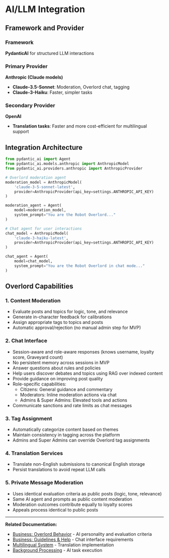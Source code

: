 # AI/LLM Integration

## Framework and Provider

### Framework
**PydanticAI** for structured LLM interactions

### Primary Provider
**Anthropic (Claude models)**
- **Claude-3.5-Sonnet**: Moderation, Overlord chat, tagging
- **Claude-3-Haiku**: Faster, simpler tasks

### Secondary Provider
**OpenAI**
- **Translation tasks**: Faster and more cost-efficient for multilingual support

## Integration Architecture

```python
from pydantic_ai import Agent
from pydantic_ai.models.anthropic import AnthropicModel
from pydantic_ai.providers.anthropic import AnthropicProvider

# Overlord moderation agent
moderation_model = AnthropicModel(
    'claude-3-5-sonnet-latest',
    provider=AnthropicProvider(api_key=settings.ANTHROPIC_API_KEY)
)

moderation_agent = Agent(
    model=moderation_model,
    system_prompt="You are the Robot Overlord..."
)

# Chat agent for user interactions
chat_model = AnthropicModel(
    'claude-3-haiku-latest',
    provider=AnthropicProvider(api_key=settings.ANTHROPIC_API_KEY)
)

chat_agent = Agent(
    model=chat_model,
    system_prompt="You are the Robot Overlord in chat mode..."
)
```

## Overlord Capabilities

### 1. Content Moderation
- Evaluate posts and topics for logic, tone, and relevance
- Generate in-character feedback for calibrations
- Assign appropriate tags to topics and posts
- Automatic approval/rejection (no manual admin step for MVP)

### 2. Chat Interface
- Session-aware and role-aware responses (knows username, loyalty score, Graveyard count)
- No persistent memory across sessions in MVP
- Answer questions about rules and policies
- Help users discover debates and topics using RAG over indexed content
- Provide guidance on improving post quality
- Role-specific capabilities:
  - Citizens: General guidance and commentary
  - Moderators: Inline moderation actions via chat
  - Admins & Super Admins: Elevated tools and actions
- Communicate sanctions and rate limits as chat messages

### 3. Tag Assignment
- Automatically categorize content based on themes
- Maintain consistency in tagging across the platform
- Admins and Super Admins can override Overlord tag assignments

### 4. Translation Services
- Translate non-English submissions to canonical English storage
- Persist translations to avoid repeat LLM calls

### 5. Private Message Moderation
- Uses identical evaluation criteria as public posts (logic, tone, relevance)
- Same AI agent and prompts as public content moderation
- Moderation outcomes contribute equally to loyalty scores
- Appeals process identical to public posts

---

**Related Documentation:**
- [Business: Overlord Behavior](../business-requirements/09-overlord-behavior.md) - AI personality and evaluation criteria
- [Business: Guidelines & Help](../business-requirements/14-guidelines-help.md) - Chat interface requirements
- [Multilingual System](./10-multilingual.md) - Translation implementation
- [Background Processing](./11-background-processing.md) - AI task execution
